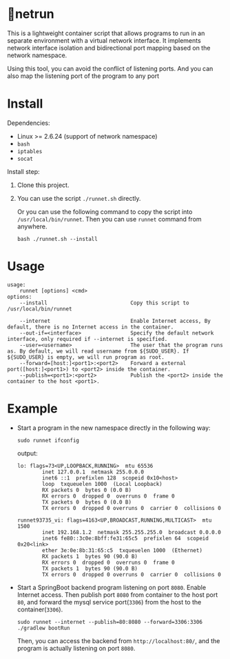 # 🔀netrun

This is a lightweight container script that allows programs to run in an separate environment with a virtual network interface. It implements network interface isolation and bidirectional port mapping based on the network namespace.

Using this tool, you can avoid the conflict of listening ports. And you can also map the listening port of the program to any port

# Install

Dependencies:

- Linux >= 2.6.24 (support of network namespace)
- `bash`
- `iptables`
- `socat`

Install step:

1. Clone this project.
2. You can use the script `./runnet.sh` directly. 

    Or you can use the following command to copy the script into `/usr/local/bin/runnet`. Then you can use `runnet` command from anywhere.
    ```
    bash ./runnet.sh --install
    ```

# Usage
```
usage:
    runnet [options] <cmd>
options:
    --install                           Copy this script to /usr/local/bin/runnet

    --internet                          Enable Internet access, By default, there is no Internet access in the container.
    --out-if=<interface>                Specify the default network interface, only required if --internet is specified.
    --user=<username>                   The user that the program runs as. By default, we will read username from ${SUDO_USER}. If ${SUDO_USER} is empty, we will run program as root.
    --forward=[host:]<port1>:<port2>    Forward a external port([host:]<port1>) to <port2> inside the container.
    --publish=<port1>:<port2>           Publish the <port2> inside the container to the host <port1>.
```

# Example

- Start a program in the new namespace directly in the following way:

  ```
  sudo runnet ifconfig
  ```

  output:

  ```
  lo: flags=73<UP,LOOPBACK,RUNNING>  mtu 65536
          inet 127.0.0.1  netmask 255.0.0.0
          inet6 ::1  prefixlen 128  scopeid 0x10<host>
          loop  txqueuelen 1000  (Local Loopback)
          RX packets 0  bytes 0 (0.0 B)
          RX errors 0  dropped 0  overruns 0  frame 0
          TX packets 0  bytes 0 (0.0 B)
          TX errors 0  dropped 0 overruns 0  carrier 0  collisions 0
  
  runnet93735_vi: flags=4163<UP,BROADCAST,RUNNING,MULTICAST>  mtu 1500
          inet 192.168.1.2  netmask 255.255.255.0  broadcast 0.0.0.0
          inet6 fe80::3c0e:8bff:fe31:65c5  prefixlen 64  scopeid 0x20<link>
          ether 3e:0e:8b:31:65:c5  txqueuelen 1000  (Ethernet)
          RX packets 1  bytes 90 (90.0 B)
          RX errors 0  dropped 0  overruns 0  frame 0
          TX packets 1  bytes 90 (90.0 B)
          TX errors 0  dropped 0 overruns 0  carrier 0  collisions 0
  ```
  
- Start a SpringBoot backend program listening on port `8080`. Enable Internet access. Then publish port `8080` from container to the host port `80`, and forward the mysql service port(`3306`) from the host to the container(`3306`).
    ```shell
    sudo runnet --internet --publish=80:8080 --forward=3306:3306 ./gradlew bootRun
    ```
    Then, you can access the backend from `http://localhost:80/`, and the program is actually listening on port `8080`.